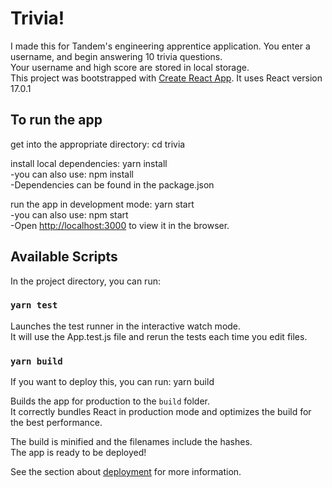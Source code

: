 # Trivia!
I made this for Tandem's engineering apprentice application. You enter a username, and begin answering 10 trivia questions. \
Your username and high score are stored in local storage. \
This project was bootstrapped with [Create React App](https://github.com/facebook/create-react-app). It uses React version 17.0.1

## To run the app
get into the appropriate directory: cd trivia

install local dependencies: yarn install \
  -you can also use: npm install \
  -Dependencies can be found in the package.json

run the app in development mode: yarn start \
  -you can also use: npm start \
  -Open [http://localhost:3000](http://localhost:3000) to view it in the browser.


## Available Scripts

In the project directory, you can run:


### `yarn test`

Launches the test runner in the interactive watch mode.\
It will use the App.test.js file and rerun the tests each time you edit files.

### `yarn build`

If you want to deploy this, you can run: yarn build

Builds the app for production to the `build` folder.\
It correctly bundles React in production mode and optimizes the build for the best performance.

The build is minified and the filenames include the hashes.\
The app is ready to be deployed!

See the section about [deployment](https://facebook.github.io/create-react-app/docs/deployment) for more information.

